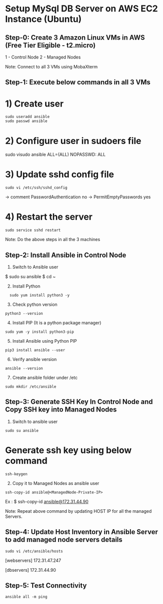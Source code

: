 # Setup MySql DB Server on AWS EC2 Instance (Ubuntu) #

## Step-0: Create 3 Amazon Linux VMs in AWS (Free Tier Eligible - t2.micro)

1 - Control Node
2 - Managed Nodes

Note: Connect to all 3 VMs using MobaXterm

## Step-1: Execute below commands in all 3 VMs ##

# 1) Create user #
```
sudo useradd ansible
sudo passwd ansible
```
# 2) Configure user in sudoers file #

sudo visudo
ansible ALL=(ALL) NOPASSWD: ALL

# 3) Update sshd config file #
```
sudo vi /etc/ssh/sshd_config
```
-> comment PasswordAuthentication no
-> PermitEmptyPasswords yes

# 4) Restart the server #
```   
sudo service sshd restart
```
Note: Do the above steps in all the 3 machines 

## Step-2: Install Ansible in Control Node ##

1) Switch to Ansible user 

  $ sudo su ansible
  $ cd ~

2) Install Python
```
  sudo yum install python3 -y
```
3) Check python version 
```
python3 --version
```
4) Install PIP (It is a python package manager)
```
sudo yum -y install python3-pip
```
5) Install Ansible using Python PIP
```
pip3 install ansible --user
```
6) Verify ansible version 
```
ansible --version
```
7)  Create ansible folder under /etc
```
sudo mkdir /etc/ansible 
```

## Step-3: Generate SSH Key In Control Node and  Copy SSH key into Managed Nodes ##

1) Switch to ansible user

```
sudo su ansible
```
# Generate ssh key using below command
```
ssh-keygen
```
2) Copy it to Managed Nodes as ansible user
```
ssh-copy-id ansible@<ManagedNode-Private-IP>
```
Ex : $ ssh-copy-id ansible@172.31.44.90
 
Note: Repeat above command by updating HOST IP for all the managed Servers.

## Step-4: Update Host Inventory in Ansible Server to add managed node servers details ##
```
sudo vi /etc/ansible/hosts
```
[webservers]
172.31.47.247

[dbservers]
172.31.44.90

## Step-5: Test Connectivity ##
```
ansible all -m ping
```
